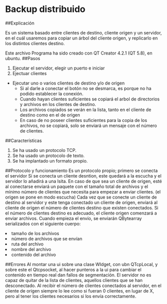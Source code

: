 # Backup distribuido
##Explicación

Es un sistema basado entre clientes de destino, cliente origen y un servidor, en el cuál usaremos para copiar un árbol del cliente origen, y replicarlo en los distintos clientes destino.

Este archivo Programa ha sido creado con QT Creator 4.2.1 (QT 5.8), en ubuntu.
##Pasos
1. Ejecutar el servidor, elegir un puerto e iniciar
2. Ejectuar clientes
<ul>
<li> Ejecutar uno o varios clientes de destino y/o de origen
<ul><li> Si al darle a conectar el botón no se desmarca, es porque no ha podido establecer la conexión.
<li> Cuando hayan clientes suficientes se copiará el arbol de directorios y archivos en los clientes de destino.
<li> Los archivos copiados se verán en la lista, tanto en el cliente de destino como en el de origen
<li> En caso de no poseer clientes suficientes para la copia de los archivos, no se copiará, solo se enviará un mensaje con el número de clientes.
</ul></ul>

##Características
1. Se ha usado un protocolo TCP.
2. Se ha usado un protocolo de texto.
3. Se ha implantado un formato propio.

##Protocolo y funcionamiento
Es un protocolo propio;
primero se conecta el servidor
Si se conecta un cliente desntion, este quedará a la escucha y el servidor lo añadirá a una lsita.
En caso de que sea un cliente de origen, esté al conectarse enviará un paquete con el tamaño total de archivos y el mínimo número de clientes que necesita para empezar a enviar clientes. (el origen se pone en modo escucha)
Cada vez que se conecte un cliente de destino al servidor y este tenga conectado un cliente de origen, enviará al cliente de origen el número de clientes destino que existen conectados.
Si el número de clientes destino es adecuado, el cliente origen comenzará a enviar archivos.
Cuando empieza el envío, se enviarán QBytearray serializados con el siguiente cuerpo:
<li>tamaño de los archivos
<li>número de archivos que se envían
<li>ruta del archivo
<li>nombre del archivo
<li>contenido del archivo</li>

##Errores
Al montar una ui sobre una clase WIdget, con ubn QTcpLocal, y sobre este el Qtcpsocket, al hacer punteros a la ui para cambiar el contenido en tiempo real dan fallos de segmentación.
El servidor no es capaz de quitar de la lista de clientes, aquellos clientes que se han desconectado.
Al recibir el número de clientes conectados al servidor, en el cliente de origen siempre lo lee como si fueran 0 clientes, en lugar de X, pero al tener los clientes necesarios si los envía correctamente.